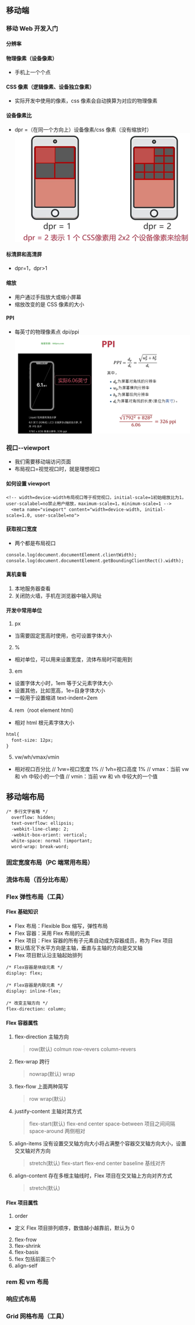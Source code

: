 ## 移动端

### 移动 Web 开发入门

#### 分辨率

#### 物理像素（设备像素）

- 手机上一个个点

#### CSS 像素（逻辑像素、设备独立像素）

- 实际开发中使用的像素，css 像素会自动换算为对应的物理像素

#### 设备像素比

- dpr =（在同一个方向上）设备像素/css 像素（没有缩放时）
  ![alt text](image.png)

#### 标清屏和高清屏

- dpr=1，dpr>1

#### 缩放

- 用户通过手指放大或缩小屏幕
- 缩放改变的是 CSS 像素的大小

#### PPI

- 每英寸的物理像素点 dpi/ppi
  ![alt text](image-1.png)

### 视口--viewport

- 我们需要移动端访问页面
- 布局视口=视觉视口时，就是理想视口

#### 如何设置 viewport

```
<!-- width=device-width布局视口等于视觉视口，initial-scale=1初始缩放比为1，user-scalabel=no禁止用户缩放，maximum-scale=1，minimum-scale=1 -->
  <meta name="viewport" content="width=device-width, initial-scale=1.0, user-scalbel=no">
```

#### 获取视口宽度

- 两个都是布局视口

```
console.log(document.documentElement.clientWidth);
console.log(document.documentElement.getBoundingClientRect().width);
```

#### 真机查看

1. 本地服务器查看
2. 关闭防火墙，手机在浏览器中输入网址

#### 开发中常用单位

1. px

- 当需要固定宽高时使用，也可设置字体大小

2. %

- 相对单位，可以用来设置宽度，流体布局时可能用到

3. em

- 设置字体大小时，1em 等于父元素字体大小
- 设置其他，比如宽高，1e=自身字体大小
- 一般用于设置缩进 text-indent=2em

4. rem（root element html）

- 相对 html 根元素字体大小

```
html{
  font-size: 12px;
}
```

5. vw/wh/vmax/vmin

- 相对视口百分比
  // 1vw=视口宽度 1%
  // 1vh=视口高度 1%
  // vmax：当前 vw 和 vh 中较小的一个值
  // vmin：当前 vw 和 vh 中较大的一个值

## 移动端布局

```
/* 多行文字省略 */
  overflow: hidden;
  text-overflow: ellipsis;
  -webkit-line-clamp: 2;
  -webkit-box-orient: vertical;
  white-space: normal !important;
  word-wrap: break-word;
```

### 固定宽度布局（PC 端常用布局）

### 流体布局（百分比布局）

### Flex 弹性布局（工具）

#### Flex 基础知识

- Flex 布局：Flexible Box 缩写，弹性布局
- Flex 容器：采用 Flex 布局的元素
- Flex 项目：Flex 容器的所有子元素自动成为容器成员，称为 Flex 项目
- 默认情况下水平方向是主轴，垂直与主轴的方向是交叉轴
- Flex 项目默认沿主轴起始排列

```
/* Flex容器是块级元素 */
display: flex;

/* Flex容器是内联元素 */
display: inline-flex;

/* 改变主轴方向 */
flex-direction: column;
```

#### Flex 容器属性

1. flex-direction 主轴方向
   > row(默认) colmun row-revers column-revers
2. flex-wrap 跨行
   > nowrap(默认) wrap
3. flex-flow 上面两种简写
   > row wrap(默认)
4. justify-content 主轴对其方式
   > flex-start(默认) flex-end center space-between 项目之间间隔 space-around 两侧相对
5. align-items 没有设置交叉轴方向大小将占满整个容器交叉轴方向大小，设置交叉轴对齐方向
   > stretch(默认) flex-start flex-end center baseline 基线对齐
6. align-content 存在多根主轴线时，Flex 项目在交叉轴上方向对齐方式
   > stretch(默认)

#### Flex 项目属性

1. order

- 定义 Flex 项目排列顺序，数值越小越靠前，默认为 0

2. flex-frow
3. flex-shrink
4. flex-basis
5. flex 包括前面三个
6. align-self

### rem 和 vm 布局

### 响应式布局

### Grid 网格布局（工具）
